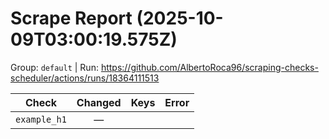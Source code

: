 # Scrape Report (2025-10-09T03:00:19.575Z)

Group: `default`  |  Run: https://github.com/AlbertoRoca96/scraping-checks-scheduler/actions/runs/18364111513

| Check | Changed | Keys | Error |
|---|:---:|:--|:--|
| `example_h1` | — |  |  |

